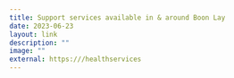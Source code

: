 ```yaml
---
title: Support services available in & around Boon Lay
date: 2023-06-23
layout: link
description: ""
image: ""
external: https:///healthservices
---
```

